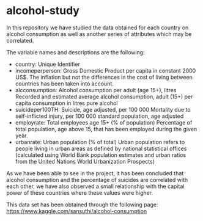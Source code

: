 # alcohol-study
In this repository we have studied the data obtained for each country on alcohol consumption as well as another series of attributes which may be correlated.

The variable names and descriptions are the following:

- country: Unique Identifier
- incomeperperson: Gross Domestic Product per capita in constant 2000 US$. The inflation but not the differences in the cost of living between countries has been taken into account.
- alcconsumption: Alcohol consumption per adult (age 15+), litres Recorded and estimated average alcohol consumption, adult (15+) per capita consumption in litres pure alcohol
- suicideper100TH: Suicide, age adjusted, per 100 000 Mortality due to self-inflicted injury, per 100 000 standard population, age adjusted
- employrate: Total employees age 15+ (% of population) Percentage of total population, age above 15, that has been employed during the given year.
- urbanrate: Urban population (% of total) Urban population refers to people living in urban areas as defined by national statistical offices (calculated using World Bank population estimates and urban ratios from the United Nations World Urbanization Prospects)

As we have been able to see in the project, it has been concluded that alcohol consumption and the percentage of suicides are correlated with each other, we have also observed a small relationship with the capital power of these countries where these values were higher.


This data set has been obtained through the following page: https://www.kaggle.com/sansuthi/alcohol-consumption